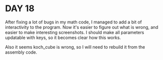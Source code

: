 # DAY 18

After fixing a lot of bugs in my math code, I managed to add a bit of interactivity to the program. Now it's easier to figure out what is wrong, and easier to make interesting screenshots. I should make all parameters updatable with keys, so it becomes clear how this works.

Also it seems koch_cube is wrong, so I will need to rebuild it from the assembly code.
